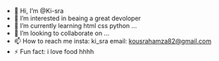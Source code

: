 - 👋 Hi, I’m @Ki-sra
- 👀 I’m interested in beaing a great devoloper
- 🌱 I’m currently learning html css python ...
- 💞️ I’m looking to collaborate on ...
- 📫 How to reach me insta: ki_sra email: kousrahamza82@gmail.com
- ⚡ Fun fact: i love food hhhh

<!---
Ki-sra/Ki-sra is a ✨ special ✨ repository because its `README.md` (this file) appears on your GitHub profile.
You can click the Preview link to take a look at your changes.
--->
